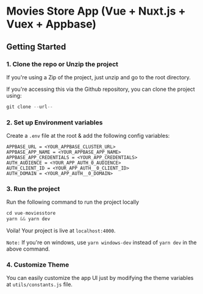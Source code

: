 # Movies Store App (Vue + Nuxt.js + Vuex + Appbase)

## Getting Started

### 1. Clone the repo or Unzip the project

If you're using a Zip of the project, just unzip and go to the root directory.

If you're accessing this via the Github repository, you can clone the project using:

```js
git clone --url--
```

### 2. Set up Environment variables
Create a `.env` file at the root & add the following config variables:
```
APPBASE_URL = <YOUR_APPBASE_CLUSTER_URL>
APPBASE_APP_NAME = <YOUR_APPBASE_APP_NAME>
APPBASE_APP_CREDENTIALS = <YOUR_APP_CREDENTIALS>
AUTH_AUDIENCE = <YOUR_APP_AUTH_0_AUDIENCE>
AUTH_CLIENT_ID = <YOUR_APP_AUTH__0_CLIENT_ID>
AUTH_DOMAIN = <YOUR_APP_AUTH__0_DOMAIN>
```
### 3. Run the project
Run the following command to run the project locally
```js
cd vue-moviesstore
yarn && yarn dev
```
Voila! Your project is live at `localhost:4000`.

`Note:` If you're on windows, use `yarn windows-dev` instead of `yarn dev` in the above command.

### 4. Customize Theme
You can easily customize the app UI just by modifying the theme variables at `utils/constants.js` file.